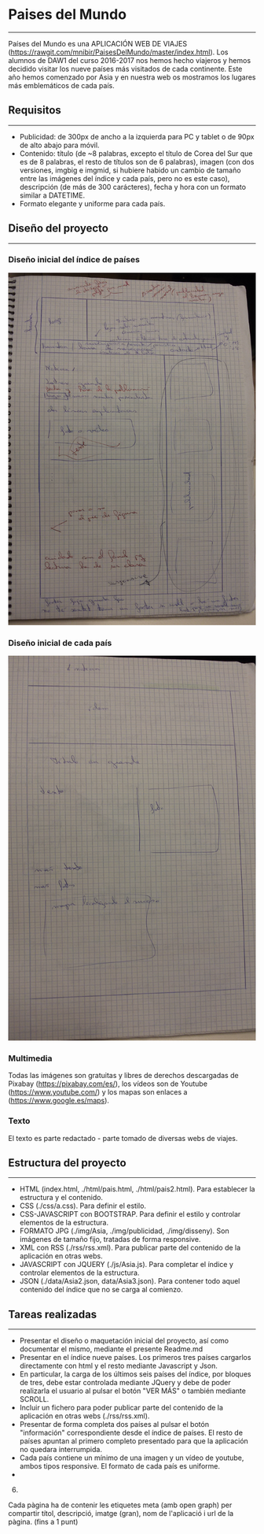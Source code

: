 # Paises del Mundo
------------------

Países del Mundo es una APLICACIÓN WEB DE VIAJES (https://rawgit.com/mnibir/PaisesDelMundo/master/index.html). Los alumnos de DAW1 del curso 2016-2017 nos hemos hecho viajeros y hemos decidido visitar los nueve países más visitados de cada continente. Este año hemos comenzado por Asia y en nuestra web os mostramos los lugares más emblemáticos de cada país.


## Requisitos
-------------

* Publicidad: de 300px de ancho a la izquierda para PC y tablet o de 90px de alto abajo para móvil.
* Contenido: título (de ~8 palabras, excepto el título de Corea del Sur que es de 8 palabras, el resto de títulos son de 6 palabras), imagen (con dos versiones, imgbig e imgmid, si hubiere habido un cambio de tamaño entre las imágenes del índice y cada país, pero no es este caso), descripción (de más de 300 carácteres), fecha y hora con un formato similar a DATETIME.
* Formato elegante y uniforme para cada país.


## Diseño del proyecto
----------------------

### Diseño inicial del índice de países
![img](https://github.com/mnibir/PaisesDelMundo/blob/master/img/disseny/disseny_index.jpg)

### Diseño inicial de cada país
![img](https://github.com/mnibir/PaisesDelMundo/blob/master/img/disseny/disseny_pais.jpg)

### Multimedia
Todas las imágenes son gratuitas y libres de derechos descargadas de Pixabay (https://pixabay.com/es/), los vídeos son de Youtube (https://www.youtube.com/) y los mapas son enlaces a (https://www.google.es/maps).

### Texto
El texto es parte redactado - parte tomado de diversas webs de viajes.


## Estructura del proyecto
--------------------------

* HTML (index.html, ./html/pais.html, ./html/pais2.html). Para establecer la estructura y el contenido.
* CSS (./css/a.css). Para definir el estilo.
* CSS-JAVASCRIPT con BOOTSTRAP. Para definir el estilo y controlar elementos de la estructura.
* FORMATO JPG (./img/Asia, ./img/publicidad, ./img/disseny). Son imágenes de tamaño fijo, tratadas de forma responsive.
* XML con RSS (./rss/rss.xml). Para publicar parte del contenido de la aplicación en otras webs.
* JAVASCRIPT con JQUERY (./js/Asia.js). Para completar el índice y controlar elementos de la estructura.
* JSON (./data/Asia2.json, data/Asia3.json). Para contener todo aquel contenido del índice que no se carga al comienzo.
  
  
## Tareas realizadas
--------------------

* Presentar el diseño o maquetación inicial del proyecto, así como documentar el mismo, mediante el presente Readme.md
* Presentar en el índice nueve países. Los primeros tres países cargarlos directamente con html y el resto mediante Javascript y Json.
* En particular, la carga de los últimos seis países del índice, por bloques de tres, debe estar controlada mediante JQuery y debe de poder realizarla el usuario al pulsar el botón "VER MÁS" o también mediante SCROLL.
* Incluir un fichero para poder publicar parte del contenido de la aplicación en otras webs (./rss/rss.xml).
* Presentar de forma completa dos países al pulsar el botón "información" correspondiente desde el índice de países. El resto de países apuntan al primero completo presentado para que la aplicación no quedara interrumpida.
* Cada país contiene un mínimo de una imagen y un vídeo de youtube, ambos tipos responsive. El formato de cada país es uniforme.
* 


6.
Cada pàgina ha de contenir les etiquetes meta (amb open graph) per
compartir títol, descripció, imatge (gran), nom de l'aplicació i url de la
pàgina.
(fins a 1 punt)

